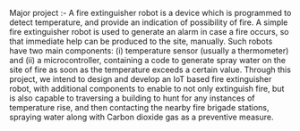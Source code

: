 Major project :- 
 A fire extinguisher robot is a device which is programmed to detect temperature, and provide an indication of possibility of fire. A simple fire
extinguisher robot is used to generate an alarm in case a fire occurs, so that immediate help
can be produced to the site, manually.
Such robots have two main components: (i) temperature sensor (usually a thermometer) and
(ii) a microcontroller, containing a code to generate spray water on the site of fire as soon as
the temperature exceeds a certain value.
Through this project, we intend to design and develop an IoT based fire extinguisher robot,
with additional components to enable to not only extinguish fire, but is also capable to
traversing a building to hunt for any instances of temperature rise, and then contacting the
nearby fire brigade stations, spraying water along with Carbon dioxide gas as a preventive
measure.


